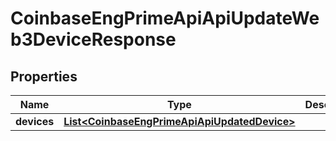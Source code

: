 
# CoinbaseEngPrimeApiApiUpdateWeb3DeviceResponse

## Properties
Name | Type | Description | Notes
------------ | ------------- | ------------- | -------------
**devices** | [**List&lt;CoinbaseEngPrimeApiApiUpdatedDevice&gt;**](CoinbaseEngPrimeApiApiUpdatedDevice.md) |  |  [optional]



